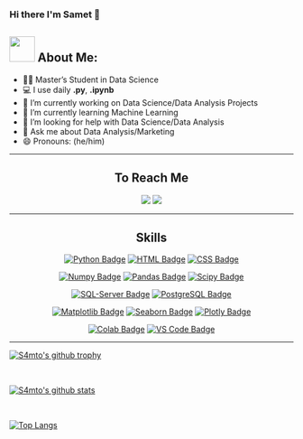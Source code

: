 ### Hi there I'm Samet 👋


## <img src="https://raw.githubusercontent.com/TheDudeThatCode/TheDudeThatCode/master/Assets/Developer.gif" width="45px"> About Me:
- 👨‍🎓 Master’s Student in Data Science
- 💻 I use daily  **.py**, **.ipynb**
- 🔭 I’m currently working on Data Science/Data Analysis Projects
- 🌱 I’m currently learning Machine Learning
- 🤔 I’m looking for help with Data Science/Data Analysis
- 💬 Ask me about Data Analysis/Marketing
- 😄 Pronouns: (he/him)

---

<center>
  
## To Reach Me
[![](https://img.shields.io/badge/LinkedIn-0077B5?style=for-the-badge&logo=linkedin&logoColor=white)](https://www.linkedin.com/in/sametakyildiz)
[![](https://img.shields.io/badge/Gmail-D14836?style=for-the-badge&logo=gmail&logoColor=white)](mailto:sametakildiznl.0@gmail.com)
  
---
      
## Skills

[![Python Badge](https://img.shields.io/badge/Python-3776AB?style=for-the-badge&logo=python&logoColor=white)](#)
[![HTML Badge](https://img.shields.io/badge/HTML-239120?style=for-the-badge&logo=html5&logoColor=white)](#)
[![CSS Badge](https://img.shields.io/badge/CSS-239120?&style=for-the-badge&logo=css3&logoColor=white)](#)

[![Numpy Badge](https://img.shields.io/badge/-Numpy-013243?style=for-the-badge&logo=numpy&logoColor=white)](#)
[![Pandas Badge](https://img.shields.io/badge/-Pandas-130654?style=for-the-badge&logo=pandas&logoColor=white)](#)
[![Scipy Badge](https://img.shields.io/badge/-scipy-0054a6?style=for-the-badge&logo=scipy&logoColor=white)](#)

[![SQL-Server Badge](https://img.shields.io/badge/Microsoft_SQL_Server-CC2927?style=for-the-badge&logo=microsoft-sql-server&logoColor=white)](#)
[![PostgreSQL Badge](https://img.shields.io/badge/PostgreSQL-316192?style=for-the-badge&logo=postgresql&logoColor=white)](#)

[![Matplotlib Badge](https://img.shields.io/badge/-matplotlib-11557c?style=for-the-badge&logo=microstrategy&logoColor=white)](#)
[![Seaborn Badge](https://img.shields.io/badge/-seaborn-7db0bc?style=for-the-badge&logo=cesium&logoColor=white)](#)
[![Plotly Badge](https://img.shields.io/badge/Plotly-239120?style=for-the-badge&logo=plotly&logoColor=white)](#)

[![Colab Badge](https://img.shields.io/badge/Colab-F9AB00?style=for-the-badge&logo=googlecolab&color=white)](#)
[![VS Code Badge](https://img.shields.io/badge/Visual_Studio-5C2D91?style=for-the-badge&logo=visual%20studio&logoColor=white)](#)    
  
---

</center>

[![S4mto's github trophy](https://github-profile-trophy.vercel.app/?username=S4mto&row=1)](https://github.com/ryo-ma/github-profile-trophy)

<br>

[![S4mto's github stats](https://github-readme-stats.vercel.app/api?username=S4mto&theme=blue-green)](https://github.com/anuraghazra/github-readme-stats)

<br>

[![Top Langs](https://github-readme-stats.vercel.app/api/top-langs/?username=S4mto&theme=blue-green)](#)

